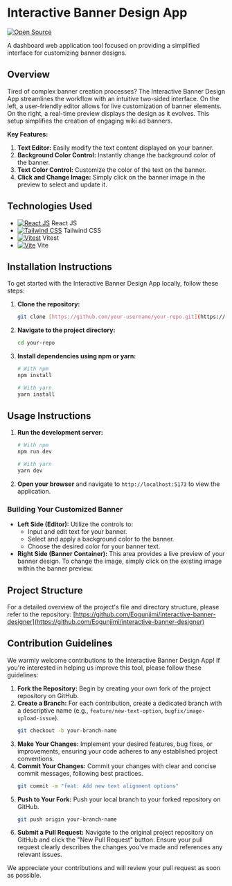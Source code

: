  # Interactive Banner Design App

[![Open Source](https://img.shields.io/badge/Open%20Source-Yes-green.svg)](https://opensource.org/)

A dashboard web application tool focused on providing a simplified interface for customizing banner designs.

## Overview

Tired of complex banner creation processes? The Interactive Banner Design App streamlines the workflow with an intuitive two-sided interface. On the left, a user-friendly editor allows for live customization of banner elements. On the right, a real-time preview displays the design as it evolves. This setup simplifies the creation of engaging wiki ad banners.

**Key Features:**

1.  **Text Editor:** Easily modify the text content displayed on your banner.
2.  **Background Color Control:** Instantly change the background color of the banner.
3.  **Text Color Control:** Customize the color of the text on the banner.
4.  **Click and Change Image:** Simply click on the banner image in the preview to select and update it.

 

## Technologies Used

* [![React JS](https://img.shields.io/badge/React-20232A?style=for-the-badge&logo=react&logoColor=61DAFB)](https://react.dev/) React JS
* [![Tailwind CSS](https://img.shields.io/badge/Tailwind_CSS-38B2AC?style=for-the-badge&logo=tailwind-css&logoColor=white)](https://tailwindcss.com/) Tailwind CSS
* [![Vitest](https://vitest.dev/logo.svg)](https://vitest.dev/) Vitest
* [![Vite](https://vitejs.dev/logo.svg)](https://vitejs.dev/) Vite



## Installation Instructions

To get started with the Interactive Banner Design App locally, follow these steps:

1.  **Clone the repository:**
    ```bash
    git clone [https://github.com/your-username/your-repo.git](https://github.com/your-username/your-repo.git)
    ```
2.  **Navigate to the project directory:**
    ```bash
    cd your-repo
    ```
3.  **Install dependencies using npm or yarn:**
    ```bash
    # With npm
    npm install

    # With yarn
    yarn install
    ```

## Usage Instructions

1.  **Run the development server:**
    ```bash
    # With npm
    npm run dev

    # With yarn
    yarn dev
    ```
2.  **Open your browser** and navigate to `http://localhost:5173` to view the application.

### Building Your Customized Banner

* **Left Side (Editor):** Utilize the controls to:
    * Input and edit text for your banner.
    * Select and apply a background color to the banner.
    * Choose the desired color for your banner text.
* **Right Side (Banner Container):** This area provides a live preview of your banner design. To change the image, simply click on the existing image within the banner preview.

## Project Structure

For a detailed overview of the project's file and directory structure, please refer to the repository: [https://github.com/Eogunjimi/interactive-banner-designer](https://github.com/Eogunjimi/interactive-banner-designer)

## Contribution Guidelines

We warmly welcome contributions to the Interactive Banner Design App! If you're interested in helping us improve this tool, please follow these guidelines:

1.  **Fork the Repository:** Begin by creating your own fork of the project repository on GitHub.
2.  **Create a Branch:** For each contribution, create a dedicated branch with a descriptive name (e.g., `feature/new-text-option`, `bugfix/image-upload-issue`).
    ```bash
    git checkout -b your-branch-name
    ```
3.  **Make Your Changes:** Implement your desired features, bug fixes, or improvements, ensuring your code adheres to any established project conventions.
4.  **Commit Your Changes:** Commit your changes with clear and concise commit messages, following best practices.
    ```bash
    git commit -m "feat: Add new text alignment options"
    ```
5.  **Push to Your Fork:** Push your local branch to your forked repository on GitHub.
    ```bash
    git push origin your-branch-name
    ```
6.  **Submit a Pull Request:** Navigate to the original project repository on GitHub and click the "New Pull Request" button. Ensure your pull request clearly describes the changes you've made and references any relevant issues.

We appreciate your contributions and will review your pull request as soon as possible.
 
